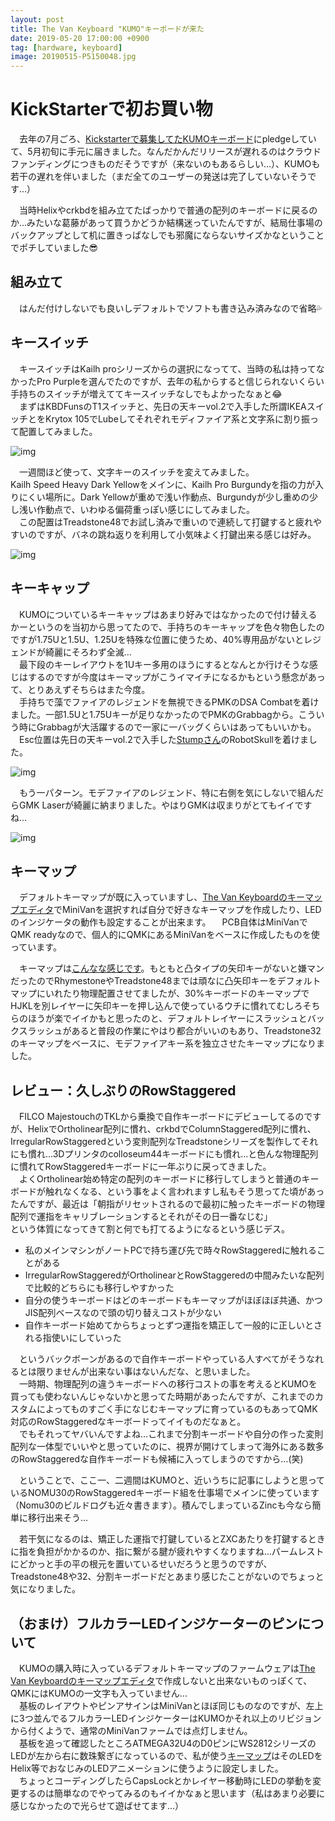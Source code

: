 ```yaml
---
layout: post
title: The Van Keyboard "KUMO"キーボードが来た
date: 2019-05-20 17:00:00 +0900
tag: [hardware, keyboard]
image: 20190515-P5150048.jpg
---
```


# KickStarterで初お買い物

　去年の7月ごろ、[Kickstarterで募集してたKUMOキーボード](https://www.kickstarter.com/projects/thevankeyboards/kumo-a-compact-mechanical-keyboard?lang=ja)にpledgeしていて、5月初旬に手元に届きました。なんだかんだリリースが遅れるのはクラウドファンディングにつきものだそうですが（来ないのもあるらしい…）、KUMOも若干の遅れを伴いました（まだ全てのユーザーの発送は完了していないそうです…）  

　当時Helixやcrkbdを組み立てたばっかりで普通の配列のキーボードに戻るのか…みたいな葛藤があって買うかどうか結構迷っていたんですが、結局仕事場のバックアップとして机に置きっぱなしでも邪魔にならないサイズかなということでポチしていました😎  

## 組み立て

　はんだ付けしないでも良いしデフォルトでソフトも書き込み済みなので省略💦  

## キースイッチ

　キースイッチはKailh proシリーズからの選択になってて、当時の私は持ってなかったPro Purpleを選んでたのですが、去年の私からすると信じられないくらい手持ちのスイッチが増えててキースイッチなしでもよかったなぁと😂  
　まずはKBDFunsのT1スイッチと、先日の天キーvol.2で入手した所謂IKEAスイッチとをKrytox 105でLubeしてそれぞれモディファイア系と文字系に割り振って配置してみました。  

![img](/assets/photos/20190511-P5110037.jpg)  

　一週間ほど使って、文字キーのスイッチを変えてみました。  
Kailh Speed Heavy Dark Yellowをメインに、Kailh Pro Burgundyを指の力が入りにくい場所に。Dark Yellowが重めで浅い作動点、Burgundyが少し重めの少し浅い作動点で、いわゆる偏荷重っぽい感じにしてみました。  
　この配置はTreadstone48でお試し済みで重いので連続して打鍵すると疲れやすいのですが、バネの跳ね返りを利用して小気味よく打鍵出来る感じは好み。  

![img](/assets/photos/20190519-P5190071.jpg)  

## キーキャップ

　KUMOについているキーキャップはあまり好みではなかったので付け替えるかーというのを当初から思ってたので、手持ちのキーキャップを色々物色したのですが1.75Uと1.5U、1.25Uを特殊な位置に使うため、40%専用品がないとレジェンドが綺麗にそろわず全滅…  
　最下段のキーレイアウトを1Uキー多用のほうにするとなんとか行けそうな感じはするのですが今度はキーマップがこうイマイチになるかもという懸念があって、とりあえずそちらはまた今度。  
　手持ちで藻でファイアのレジェンドを無視できるPMKのDSA Combatを着けました。一部1.5Uと1.75Uキーが足りなかったのでPMKのGrabbagから。こういう時にGrabbagが大活躍するので一家に一バッグくらいはあってもいいかも。  
　Esc位置は先日の天キーvol.2で入手した[Stumpさん](https://twitter.com/metalstump)のRobotSkullを着けました。  

![img](/assets/photos/20190515-P5150047.jpg)  

　もう一パターン。モデファイアのレジェンド、特に右側を気にしないで組んだらGMK Laserが綺麗に納まりました。やはりGMKは収まりがとてもイイですね…  

![img](/assets/photos/20190515-P5150048.jpg)  

## キーマップ

　デフォルトキーマップが既に入っていますし、[The Van Keyboardのキーマップエディタ](http://qmk.thevankeyboards.com/)でMiniVanを選択すれば自分で好きなキーマップを作成したり、LEDのインジケータの動作も設定することが出来ます。
　PCB自体はMiniVanでQMK readyなので、個人的にQMKにあるMiniVanをベースに作成したものを使っています。  

　キーマップは[こんなな感じです](https://github.com/qmk/qmk_firmware/tree/master/keyboards/thevankeyboards/minivan/keymaps/like_jis)。もともと凸タイプの矢印キーがないと嫌マンだったのでRhymestoneやTreadstone48までは頑なに凸矢印キーをデフォルトマップにいれたり物理配置させてましたが、30%キーボードのキーマップでHJKLを別レイヤーに矢印キーを押し込んで使っているウチに慣れてむしろそちらのほうが楽でイイかもと思ったのと、デフォルトレイヤーにスラッシュとバックスラッシュがあると普段の作業にやはり都合がいいのもあり、Treadstone32のキーマップをベースに、モデファイアキー系を独立させたキーマップになりました。  

## レビュー：久しぶりのRowStaggered

　FILCO MajestouchのTKLから乗換で自作キーボードにデビューしてるのですが、HelixでOrtholinear配列に慣れ、crkbdでColumnStaggered配列に慣れ、IrregularRowStaggeredという変則配列なTreadstoneシリーズを製作してそれにも慣れ…3Dプリンタのcolloseum44キーボードにも慣れ…と色んな物理配列に慣れてRowStaggeredキーボードに一年ぶりに戻ってきました。  
　よくOrtholinear始め特定の配列のキーボードに移行してしまうと普通のキーボードが触れなくなる、という事をよく言われますし私もそう思ってた頃があったんですが、最近は「朝指がリセットされるので最初に触ったキーボードの物理配列で運指をキャリブレーションするとそれがその日一番なじむ」  
という体質になってきて割と何でも打てるようになるという感じデス。  

- 私のメインマシンがノートPCで持ち運び先で時々RowStaggeredに触れることがある
- IrregularRowStaggeredがOrtholinearとRowStaggeredの中間みたいな配列で比較的どちらにも移行しやすかった
- 自分の使うキーボードはどのキーボードもキーマップがほぼほぼ共通、かつJIS配列ベースなので頭の切り替えコストが少ない
- 自作キーボード始めてからちょっとずつ運指を矯正して一般的に正しいとされる指使いにしていった

　というバックボーンがあるので自作キーボードやっている人すべてがそうなれるとは限りませんが出来ない事はないんだな、と思いました。  
　一時期、物理配列の違うキーボードへの移行コストの事を考えるとKUMOを買っても使わないんじゃないかと思ってた時期があったんですが、これまでのカスタムによってものすごく手になじむキーマップに育っているのもあってQMK対応のRowStaggeredなキーボードってイイものだなぁと。  
　でもそれってヤバいんですよね…これまで分割キーボードや自分の作った変則配列な一体型でいいやと思っていたのに、視界が開けてしまって海外にある数多のRowStaggeredな自作キーボードも候補に入ってしまうのですから…(笑)

　ということで、ここ一、二週間はKUMOと、近いうちに記事にしようと思っているNOMU30のRowStaggeredキーボード組を仕事場でメインに使っています（Nomu30のビルドログも近々書きます）。積んでしまっているZincも今なら簡単に移行出来そう…  

　若干気になるのは、矯正した運指で打鍵しているとZXCあたりを打鍵するときに指を負担がかかるのか、指に繋がる腱が疲れやすくなりますね…パームレストにどかっと手の平の根元を置いているせいだろうと思うのですが、Treadstone48や32、分割キーボードだとあまり感じたことがないのでちょっと気になりました。  

## （おまけ）フルカラーLEDインジケーターのピンについて

　KUMOの購入時に入っているデフォルトキーマップのファームウェアは[The Van Keyboardのキーマップエディタ](http://qmk.thevankeyboards.com/)で作成しないと出来ないものっぽくて、QMKにはKUMOの一文字も入っていません…  
　基板のレイアウトやピンアサインはMiniVanとほぼ同じものなのですが、左上に3つ並んでるフルカラーLEDインジケーターはKUMOかそれ以上のリビジョンから付くようで、通常のMiniVanファームでは点灯しません。  
　基板を追って確認したところATMEGA32U4のD0ピンにWS2812シリーズのLEDが左から右に数珠繋ぎになっているので、私が使う[キーマップ](https://github.com/qmk/qmk_firmware/tree/master/keyboards/thevankeyboards/minivan/keymaps/like_jis)はそのLEDをHelix等でおなじみのLEDアニメーションに使うように設定しました。  
　ちょっとコーディングしたらCapsLockとかレイヤー移動時にLEDの挙動を変更するのは簡単なのでやってみるのもイイかなぁと思います（私はあまり必要に感じなかったので光らせて遊ばせてます…）
